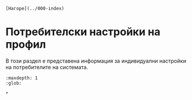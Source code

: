 ```{only} html
[Нагоре](../000-index)
```

# Потребителски настройки на профил

В този раздел е представена информация за индивидуални настройки на потребителите на системата.  

```{toctree}
:maxdepth: 1
:glob:

*
```
